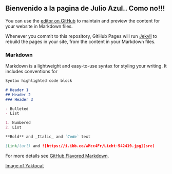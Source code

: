 ## Bienvenido a la pagina de Julio Azul.. Como no!!!

You can use the [editor on GitHub](https://github.com/DarkReitor/hello-word/edit/master/README.md) to maintain and preview the content for your website in Markdown files.

Whenever you commit to this repository, GitHub Pages will run [Jekyll](https://jekyllrb.com/) to rebuild the pages in your site, from the content in your Markdown files.

### Markdown

Markdown is a lightweight and easy-to-use syntax for styling your writing. It includes conventions for

```markdown
Syntax highlighted code block

# Header 1
## Header 2
### Header 3

- Bulleted
- List

1. Numbered
2. List

**Bold** and _Italic_ and `Code` text

[Link](url) and ![https://i.ibb.co/wMcc4Fr/Licht-542419.jpg](src)
```

For more details see [GitHub Flavored Markdown](https://guides.github.com/features/mastering-markdown/).

[Image of Yaktocat](https://i.ibb.co/wMcc4Fr/Licht-542419.jpg)

